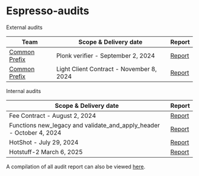 # Espresso-audits

External audits

| Team                                           | Scope & Delivery date                    | Report                                                            |
| ---------------------------------------------- | ---------------------------------------- | ----------------------------------------------------------------- |
| [Common Prefix](https://www.commonprefix.com/) | Plonk verifier - September 2, 2024       | [Report](./external-reviews/EspressoPlonk-2024.pdf)              |
| [Common Prefix](https://www.commonprefix.com/) | Light Client Contract - November 8, 2024 | [Report](./external-reviews/EspressoHotshotLightClient-2024.pdf) |

Internal audits

| Scope & Delivery date                                                | Report                                                             |
| -------------------------------------------------------------------- | ------------------------------------------------------------------ |
| Fee Contract - August 2, 2024                                        | [Report](./internal-reviews/EspressoFeeContract-2024internal.pdf) |
| Functions new_legacy and validate_and_apply_header - October 4, 2024 | [Report](./internal-reviews/EspressoSequencer-2024internal.pdf)   |
| HotShot - July 29, 2024   | [Report](./internal-reviews/EspressoHotshot-2024internal.pdf) |
| Hotstuff-2 March 6, 2025 | [Report](./internal-reviews/EspressoHotstuff2-2025internal.pdf) |

A compilation of all audit report can also be viewed [here](https://github.com/EspressoSystems/Espresso-audits).
